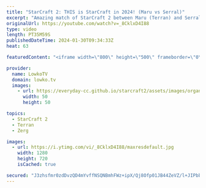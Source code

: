 ```yaml
---
title: "StarCraft 2: THIS is StarCraft in 2024! (Maru vs Serral)"
excerpt: "Amazing match of StarCraft 2 between Maru (Terran) and Serral (Zerg). It really doesn't get much better than these two playing against each other. What an amazing match of Terran versus Zerg. A late game war over the final resources on the map. Support my work: https://patreon.com/lowkotv  Lowko merch:"
originalUrl: https://youtube.com/watch?v=_8CklxD4I88
type: video
length: PT35M59S
publishedDateTime: 2024-01-30T09:34:33Z
heat: 63

featuredContent: "<iframe width=\"800\" height=\"500\" frameborder=\"0\" src=\"https://www.youtube.com/embed/_8CklxD4I88\" allow=\"accelerometer; autoplay; encrypted-media; gyroscope; picture-in-picture\" allowfullscreen></iframe>"

provider:
  name: LowkoTV
  domain: lowko.tv
  images:
    - url: https://everyday-cc.github.io/starcraft2/assets/images/organizations/lowko.tv-50x50.jpg
      width: 50
      height: 50

topics:
  - StarCraft 2
  - Terran
  - Zerg

images:
  - url: https://i.ytimg.com/vi/_8CklxD4I88/maxresdefault.jpg
    width: 1280
    height: 720
    isCached: true

secured: "J3zhsfmr0zdDvzQD4mYvffNSQNBmhFWz+ipX/Qj8Ofp01JB44ZeVZ/l+JIPbbnPIDRsnofjpAuNFUEAdiFnI4jiinlEJmF59unN9PBbkEMP/FbBNUb5J1GGEIuKTuSlfXGtubnZyw9PxgrCt28OlV6oDsQ9Ct8L14NNl7VE3qA5qxwBODkgleTLw8d4tts9vhgvOTzSxW7nneKTPW2RX0rwM6Nee5V5cTUkiCNeLp0qew8m93KpzS2PAhT9DpshMeTOH+diaAbaaH7ULss2Km3fHj0SJmA6rgTdg+QWhqQU3eGmP1r5aMCUT9x8asx7a2zbLwZttHuVastMKQ4iqCUFM1L+ZGclfMwEj2I8AivpFMM8z3W2cQhFi7gdEeEhJHs9jfimkIhlZuYaPhbIk/7sjGzYuuutcrCO7al7jh+4=;D1W7vb3AvWds/+eL0bDiow=="
---
```


